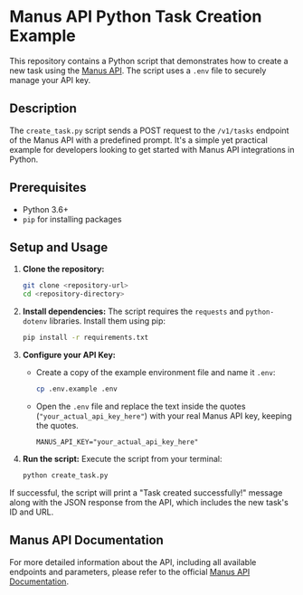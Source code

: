 # Manus API Python Task Creation Example

This repository contains a Python script that demonstrates how to create a new task using the [Manus API](https://open.manus.ai/docs). The script uses a `.env` file to securely manage your API key.

## Description

The `create_task.py` script sends a POST request to the `/v1/tasks` endpoint of the Manus API with a predefined prompt. It's a simple yet practical example for developers looking to get started with Manus API integrations in Python.

## Prerequisites

- Python 3.6+
- `pip` for installing packages

## Setup and Usage

1.  **Clone the repository:**
    ```bash
    git clone <repository-url>
    cd <repository-directory>
    ```

2.  **Install dependencies:**
    The script requires the `requests` and `python-dotenv` libraries. Install them using pip:
    ```bash
    pip install -r requirements.txt
    ```

3.  **Configure your API Key:**
    -   Create a copy of the example environment file and name it `.env`:
        ```bash
        cp .env.example .env
        ```
    -   Open the `.env` file and replace the text inside the quotes (`"your_actual_api_key_here"`) with your real Manus API key, keeping the quotes.
        ```
        MANUS_API_KEY="your_actual_api_key_here"
        ```

4.  **Run the script:**
    Execute the script from your terminal:
    ```bash
    python create_task.py
    ```

If successful, the script will print a "Task created successfully!" message along with the JSON response from the API, which includes the new task's ID and URL.

## Manus API Documentation

For more detailed information about the API, including all available endpoints and parameters, please refer to the official [Manus API Documentation](https://open.manus.ai/docs).